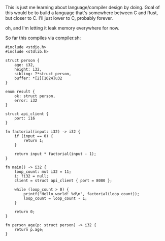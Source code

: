 This is just me learning about language/compiler design by doing. Goal of this would be to build a language that's somewhere between C and Rust, but closer to C. I'll just lower to C, probably forever.

oh, and I'm letting it leak memory everywhere for now.

So far this compiles via compiler.sh:
```
#include <stdio.h>
#include <stdlib.h>

struct person {
    age: i32,
    height: i32,
    sibling: ?*struct person,
    buffer: *[2][1024]u32
}

enum result {
    ok: struct person,
    error: i32
}

struct api_client {
    port: i16
}

fn factorial(input: i32) -> i32 {
    if (input == 0) {
        return 1;
    }
    
    return input * factorial(input - 1);
}

fn main() -> i32 {
    loop_count: mut i32 = 11;
    i: ?i32 = null;
    client = struct api_client { port = 8080 };

    while (loop_count > 0) {
        printf("Hello world! %d\n", factorial(loop_count));
        loop_count = loop_count - 1;
    }

    return 0;
}

fn person_age(p: struct person) -> i32 {
    return p.age;
}
```
